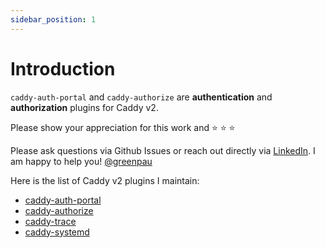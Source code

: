 ```yaml
---
sidebar_position: 1
---
```


# Introduction

`caddy-auth-portal` and `caddy-authorize` are **authentication**
and **authorization** plugins for Caddy v2.

Please show your appreciation for this work and :star: :star: :star:

Please ask questions via Github Issues or reach out directly via
[LinkedIn](https://www.linkedin.com/in/greenpau/).
I am happy to help you! [@greenpau](https://github.com/greenpau)

Here is the list of Caddy v2 plugins I maintain:

* [caddy-auth-portal](https://github.com/greenpau/caddy-auth-portal)
* [caddy-authorize](https://github.com/greenpau/caddy-authorize)
* [caddy-trace](https://github.com/greenpau/caddy-trace)
* [caddy-systemd](https://github.com/greenpau/caddy-systemd)
